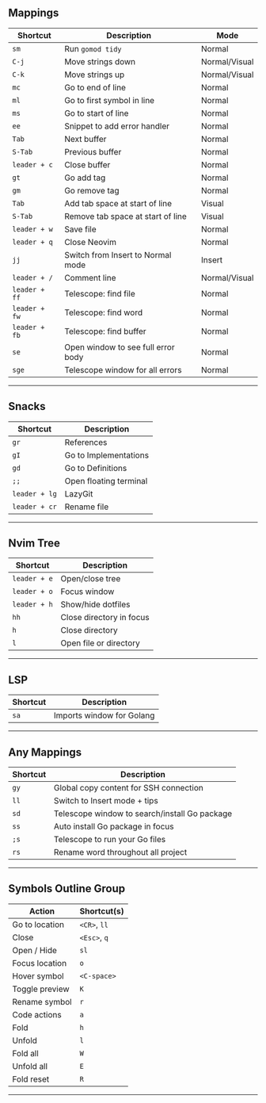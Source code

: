 ## Mappings

| Shortcut         | Description                         | Mode           |
|------------------|-------------------------------------|----------------|
| `sm`             | Run `gomod tidy`                    | Normal         |
| `C-j`            | Move strings down                   | Normal/Visual  |
| `C-k`            | Move strings up                     | Normal/Visual  |
| `mc`             | Go to end of line                   | Normal         |
| `ml`             | Go to first symbol in line          | Normal         |
| `ms`             | Go to start of line                 | Normal         |
| `ee`             | Snippet to add error handler        | Normal         |
| `Tab`            | Next buffer                         | Normal         |
| `S-Tab`          | Previous buffer                     | Normal         |
| `leader + c`     | Close buffer                        | Normal         |
| `gt`             | Go add tag                          | Normal         |
| `gm`             | Go remove tag                       | Normal         |
| `Tab`            | Add tab space at start of line      | Visual         |
| `S-Tab`          | Remove tab space at start of line   | Visual         |
| `leader + w`     | Save file                           | Normal         |
| `leader + q`     | Close Neovim                        | Normal         |
| `jj`             | Switch from Insert to Normal mode   | Insert         |
| `leader + /`     | Comment line                        | Normal/Visual  |
| `leader + ff`    | Telescope: find file                | Normal         |
| `leader + fw`    | Telescope: find word                | Normal         |
| `leader + fb`    | Telescope: find buffer              | Normal         |
| `se`             | Open window to see full error body  | Normal         |
| `sge`            | Telescope window for all errors     | Normal         |

---

## Snacks

| Shortcut       | Description                 |
|----------------|-----------------------------|
| `gr`           | References                  |
| `gI`           | Go to Implementations       |
| `gd`           | Go to Definitions           |
| `;;`           | Open floating terminal      |
| `leader + lg`  | LazyGit                     |
| `leader + cr`  | Rename file                 |

---

## Nvim Tree

| Shortcut       | Description                 |
|----------------|-----------------------------|
| `leader + e`   | Open/close tree             |
| `leader + o`   | Focus window                |
| `leader + h`   | Show/hide dotfiles          |
| `hh`           | Close directory in focus    |
| `h`            | Close directory             |
| `l`            | Open file or directory      |

---

## LSP

| Shortcut       | Description                 |
|----------------|-----------------------------|
| `sa`           | Imports window for Golang   |

---

## Any Mappings

| Shortcut       | Description                                   |
|----------------|-----------------------------------------------|
| `gy`           | Global copy content for SSH connection        |
| `ll`           | Switch to Insert mode + tips                  |
| `sd`           | Telescope window to search/install Go package |
| `ss`           | Auto install Go package in focus              |
| `;s`           | Telescope to run your Go files                |
| `rs`           | Rename word throughout all project            |

---

## Symbols Outline Group

| Action           | Shortcut(s)                |
|------------------|----------------------------|
| Go to location   | `<CR>`, `ll`               |
| Close            | `<Esc>`, `q`               |
| Open / Hide      | `sl`                       |
| Focus location   | `o`                        |
| Hover symbol     | `<C-space>`                |
| Toggle preview   | `K`                        |
| Rename symbol    | `r`                        |
| Code actions     | `a`                        |
| Fold             | `h`                        |
| Unfold           | `l`                        |
| Fold all         | `W`                        |
| Unfold all       | `E`                        |
| Fold reset       | `R`                        |
---
